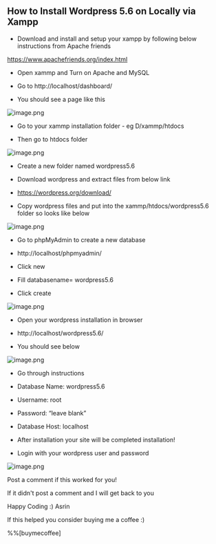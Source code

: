 ## How to Install Wordpress 5.6 on Locally via Xampp

- Download and install and setup your xampp by following below instructions from Apache friends

https://www.apachefriends.org/index.html

- Open xammp and Turn on Apache and MySQL

- Go to http://localhost/dashboard/
 
- You should see a page like this


![image.png](https://cdn.hashnode.com/res/hashnode/image/upload/v1625035387878/rZ2XDMqF2.png)

- Go to your xammp installation folder - eg D/xammp/htdocs

- Then go to htdocs folder

![image.png](https://cdn.hashnode.com/res/hashnode/image/upload/v1625035470820/N5Zpay0Cz.png)

- Create a new folder named wordpress5.6

- Download wordpress and extract files from below link

- https://wordpress.org/download/

- Copy wordpress files and put into the xammp/htdocs/wordpress5.6 folder so looks like below

![image.png](https://cdn.hashnode.com/res/hashnode/image/upload/v1625035567958/Bp2-g0UCuX.png)

- Go to phpMyAdmin to create a new database

- http://localhost/phpmyadmin/

- Click new

- Fill databasename= wordpress5.6

- Click create

![image.png](https://cdn.hashnode.com/res/hashnode/image/upload/v1625035644017/tH0Y2Ej3s.png)

- Open your wordpress installation in browser

- http://localhost/wordpress5.6/

- You should see below

![image.png](https://cdn.hashnode.com/res/hashnode/image/upload/v1625035683632/hJvnngmJ3.png)

- Go through instructions

- Database Name: wordpress5.6
- Username: root
- Password: “leave blank”
- Database Host: localhost

- After installation your site will be completed installation!

- Login with your wordpress user and password

![image.png](https://cdn.hashnode.com/res/hashnode/image/upload/v1625035737290/7qzv5Vhdw.png)

Post a comment if this worked for you!

If it didn't post a comment and I will get back to you

Happy Coding :)
Asrin

If this helped you consider buying me a coffee :)

%%[buymecoffee]